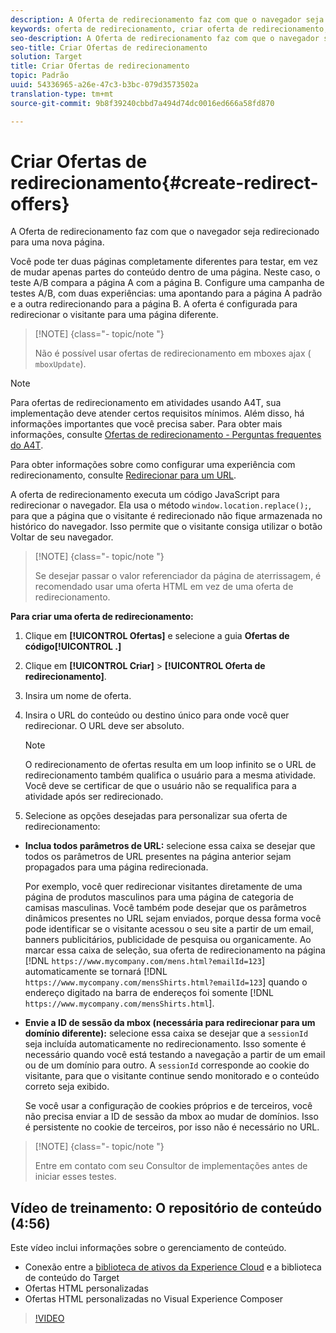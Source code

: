 ```yaml
---
description: A Oferta de redirecionamento faz com que o navegador seja redirecionado para uma nova página.
keywords: oferta de redirecionamento, criar oferta de redirecionamento, adicionar oferta html, passar todos parâmetros de URL no redirecionamento, passar mboxSessionId no redirecionamento (necessário somente quando o redirecionamento passar por um domínio diferente)
seo-description: A Oferta de redirecionamento faz com que o navegador seja redirecionado para uma nova página.
seo-title: Criar Ofertas de redirecionamento
solution: Target
title: Criar Ofertas de redirecionamento
topic: Padrão
uuid: 54336965-a26e-47c3-b3bc-079d3573502a
translation-type: tm+mt
source-git-commit: 9b8f39240cbbd7a494d74dc0016ed666a58fd870

---
```



# Criar Ofertas de redirecionamento{#create-redirect-offers}

A Oferta de redirecionamento faz com que o navegador seja redirecionado para uma nova página.

Você pode ter duas páginas completamente diferentes para testar, em vez de mudar apenas partes do conteúdo dentro de uma página. Neste caso, o teste A/B compara a página A com a página B. Configure uma campanha de testes A/B, com duas experiências: uma apontando para a página A padrão e a outra redirecionando para a página B. A oferta é configurada para redirecionar o visitante para uma página diferente.

>[!NOTE] {class=&quot;- topic/note &quot;}
>
>Não é possível usar ofertas de redirecionamento em mboxes ajax ( `mboxUpdate`).

>[!NOTE]
>
>Para ofertas de redirecionamento em atividades usando A4T, sua implementação deve atender certos requisitos mínimos. Além disso, há informações importantes que você precisa saber. Para obter mais informações, consulte [Ofertas de redirecionamento - Perguntas frequentes do A4T](../../c-integrating-target-with-mac/a4t/r-a4t-faq/a4t-faq-redirect-offers.md#concept_21BF213F10E1414A9DCD4A98AF207905).

Para obter informações sobre como configurar uma experiência com redirecionamento, consulte [Redirecionar para um URL](../../c-experiences/c-visual-experience-composer/redirect-offer.md#task_9578678D42784F5EB9638F8AC8C911FA).

A oferta de redirecionamento executa um código JavaScript para redirecionar o navegador. Ela usa o método `window.location.replace();`, para que a página que o visitante é redirecionado não fique armazenada no histórico do navegador. Isso permite que o visitante consiga utilizar o botão Voltar de seu navegador.

>[!NOTE] {class=&quot;- topic/note &quot;}
>
>Se desejar passar o valor referenciador da página de aterrissagem, é recomendado usar uma oferta HTML em vez de uma oferta de redirecionamento.

**Para criar uma oferta de redirecionamento:**

1. Clique em **[!UICONTROL Ofertas]** e selecione a guia **Ofertas de código[!UICONTROL .]**
1. Clique em **[!UICONTROL Criar]** &gt; **[!UICONTROL Oferta de redirecionamento]**.
1. Insira um nome de oferta.
1. Insira o URL do conteúdo ou destino único para onde você quer redirecionar. O URL deve ser absoluto.

   >[!NOTE]
   >
   >O redirecionamento de ofertas resulta em um loop infinito se o URL de redirecionamento também qualifica o usuário para a mesma atividade. Você deve se certificar de que o usuário não se requalifica para a atividade após ser redirecionado.

1. Selecione as opções desejadas para personalizar sua oferta de redirecionamento:

* **Inclua todos parâmetros de URL:** selecione essa caixa se desejar que todos os parâmetros de URL presentes na página anterior sejam propagados para uma página redirecionada.

   Por exemplo, você quer redirecionar visitantes diretamente de uma página de produtos masculinos para uma página de categoria de camisas masculinas. Você também pode desejar que os parâmetros dinâmicos presentes no URL sejam enviados, porque dessa forma você pode identificar se o visitante acessou o seu site a partir de um email, banners publicitários, publicidade de pesquisa ou organicamente. Ao marcar essa caixa de seleção, sua oferta de redirecionamento na página [!DNL `https://www.mycompany.com/mens.html?emailId=123`] automaticamente se tornará [!DNL `https://www.mycompany.com/mensShirts.html?emailId=123`] quando o endereço digitado na barra de endereços foi somente [!DNL `https://www.mycompany.com/mensShirts.html`].

* **Envie a ID de sessão da mbox (necessária para redirecionar para um domínio diferente):** selecione essa caixa se desejar que a `sessionId` seja incluída automaticamente no redirecionamento. Isso somente é necessário quando você está testando a navegação a partir de um email ou de um domínio para outro. A `sessionId` corresponde ao cookie do visitante, para que o visitante continue sendo monitorado e o conteúdo correto seja exibido.

   Se você usar a configuração de cookies próprios e de terceiros, você não precisa enviar a ID de sessão da mbox ao mudar de domínios. Isso é persistente no cookie de terceiros, por isso não é necessário no URL.

>[!NOTE] {class=&quot;- topic/note &quot;}
>
>Entre em contato com seu Consultor de implementações antes de iniciar esses testes.

## Vídeo de treinamento: O repositório de conteúdo (4:56)

Este vídeo inclui informações sobre o gerenciamento de conteúdo.

* Conexão entre a [biblioteca de ativos da Experience Cloud](https://marketing.adobe.com/resources/help/en_US/mcloud/creative_cloud.html) e a biblioteca de conteúdo do Target
* Ofertas HTML personalizadas
* Ofertas HTML personalizadas no Visual Experience Composer

>[!VIDEO](https://video.tv.adobe.com/v/17387)

